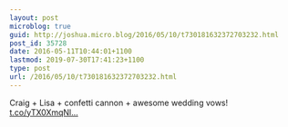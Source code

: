 ```yaml
---
layout: post
microblog: true
guid: http://joshua.micro.blog/2016/05/10/t730181632372703232.html
post_id: 35728
date: 2016-05-11T10:44:01+1100
lastmod: 2019-07-30T17:41:23+1100
type: post
url: /2016/05/10/t730181632372703232.html
---
```

Craig + Lisa + confetti cannon + awesome wedding vows! [t.co/yTX0XmqNl...](https://t.co/yTX0XmqNlY)
